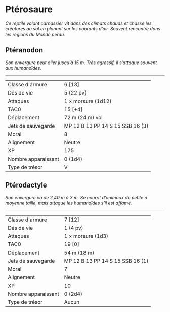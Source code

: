 # Ptérosaure


*Ce reptile volant carnassier vit dans des climats chauds et chasse les
créatures au sol en planant sur les courants d’air. Souvent rencontré
dans les régions du Monde perdu.*

## Ptéranodon

*Son envergure peut aller jusqu’à 15 m. Très agressif, il s’attaque
souvent aux humanoïdes.*

-----

|                     |                                  |
| ------------------- | -------------------------------- |
| Classe d'armure     | 6 \[13\]                         |
| Dés de vie          | 5 (22 pv)                        |
| Attaques            | 1 × morsure (1d12)               |
| TAC0                | 15 \[+4\]                        |
| Déplacement         | 72 m (24 m) vol                  |
| Jets de sauvegarde  | MP 12 B 13 PP 14 S 15 SSB 16 (3) |
| Moral               | 8                                |
| Alignement          | Neutre                           |
| XP                  | 175                              |
| Nombre apparaissant | 0 (1d4)                          |
| Type de trésor      | V                                |

## Ptérodactyle

*Son envergure va de 2,40 m à 3 m. Se nourrit d’animaux de petite à
moyenne taille, mais attaque les humanoïdes s’il est affamé.*

-----

|                     |                                  |
| ------------------- | -------------------------------- |
| Classe d'armure     | 7 \[12\]                         |
| Dés de vie          | 1 (4 pv)                         |
| Attaques            | 1 × morsure (1d3)                |
| TAC0                | 19 \[0\]                         |
| Déplacement         | 54 m (18 m)                      |
| Jets de sauvegarde  | MP 12 B 13 PP 14 S 15 SSB 16 (1) |
| Moral               | 7                                |
| Alignement          | Neutre                           |
| XP                  | 10                               |
| Nombre apparaissant | 0 (2d4)                          |
| Type de trésor      | Aucun                            |